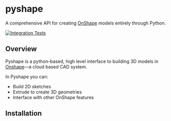 # pyshape

A comprehensive API for creating [OnShape](https://onshape.com) models entirely
through Python.

[![Integration Tests](https://github.com/kyle-tennison/pyshape/actions/workflows/validate.yml/badge.svg)](https://github.com/kyle-tennison/pyshape/actions/workflows/validate.yml)

## Overview

Pyshape is a python-based, high level interface to building 3D models in [Onshape](https://onshape.com)—a cloud based CAD system.

In Pyshape you can:
- Build 2D sketches
- Extrude to create 3D geometries
- Interface with other OnShape features

## Installation

